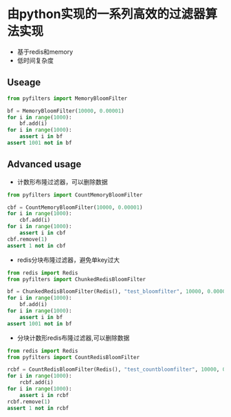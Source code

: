 # 由python实现的一系列高效的过滤器算法实现

- 基于redis和memory
- 低时间复杂度

## Useage

```python
from pyfilters import MemoryBloomFilter

bf = MemoryBloomFilter(10000, 0.00001)
for i in range(1000):
    bf.add(i)
for i in range(1000):
    assert i in bf
assert 1001 not in bf
```

## Advanced usage


- 计数形布隆过滤器，可以删除数据

```python
from pyfilters import CountMemoryBloomFilter

cbf = CountMemoryBloomFilter(10000, 0.00001)
for i in range(1000):
    cbf.add(i)
for i in range(1000):
    assert i in cbf
cbf.remove(1)
assert 1 not in cbf
```

- redis分块布隆过滤器，避免单key过大

```python
from redis import Redis
from pyfilters import ChunkedRedisBloomFilter

bf = ChunkedRedisBloomFilter(Redis(), "test_bloomfilter", 10000, 0.00001)
for i in range(1000):
    bf.add(i)
for i in range(1000):
    assert i in bf
assert 1001 not in bf
```


- 分块计数形redis布隆过滤器,可以删除数据

```python
from redis import Redis
from pyfilters import CountRedisBloomFilter

rcbf = CountRedisBloomFilter(Redis(), "test_countbloomfilter", 10000, 0.00001)
for i in range(1000):
    rcbf.add(i)
for i in range(1000):
    assert i in rcbf
rcbf.remove(1)
assert 1 not in rcbf
```